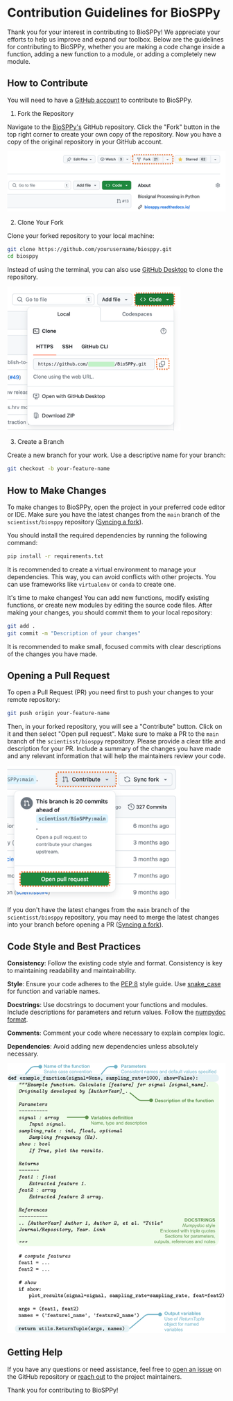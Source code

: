 # Contribution Guidelines for BioSPPy
Thank you for your interest in contributing to BioSPPy! We appreciate your efforts to help us improve and expand our toolbox. Below are the guidelines for contributing to BioSPPy, whether you are making a code change inside a function, adding a new function to a module, or adding a completely new module.

## How to Contribute
You will need to have a [GitHub account](https://github.com/signup) to contribute to BioSPPy.
1. Fork the Repository

Navigate to the [BioSPPy's](https://github.com/scientisst/BioSPPy) GitHub repository.
Click the "Fork" button in the top right corner to create your own copy of the repository. Now you have a copy of the original repository in your GitHub account.

<img src="docs/images/fork_button.png" width="600">

2. Clone Your Fork

Clone your forked repository to your local machine:

```bash
git clone https://github.com/yourusername/biosppy.git
cd biosppy
```

Instead of using the terminal, you can also use [GitHub Desktop](https://github.com/apps/desktop) to clone the repository.

<img src="docs/images/code_button.png" width="400">

3. Create a Branch

Create a new branch for your work. Use a descriptive name for your branch:

```bash
git checkout -b your-feature-name
```

## How to Make Changes

To make changes to BioSPPy, open the project in your preferred code editor or IDE. Make sure you have the latest changes from the `main` branch of the `scientisst/biosppy` repository ([Syncing a fork](https://docs.github.com/en/pull-requests/collaborating-with-pull-requests/working-with-forks/syncing-a-fork)).

You should install the required dependencies by running the following command:

```bash
pip install -r requirements.txt
```

It is recommended to create a virtual environment to manage your dependencies. This way, you can avoid conflicts with other projects. You can use frameworks like `virtualenv` or `conda` to create one.

It's time to make changes! You can add new functions, modify existing functions, or create new modules by editing the source code files. 
After making your changes, you should commit them to your local repository:

```bash
git add .
git commit -m "Description of your changes"
```

It is recommended to make small, focused commits with clear descriptions of the changes you have made.

## Opening a Pull Request
To open a Pull Request (PR) you need first to push your changes to your remote repository:
```bash
git push origin your-feature-name
```

Then, in your forked repository, you will see a "Contribute" button. Click on it and then select "Open pull request". Make sure to make a PR to the `main` branch of the `scientisst/biosppy` repository. 
Please provide a clear title and description for your PR. Include a summary of the changes you have made and any relevant information that will help the maintainers review your code.

<img src='docs/images/pr_button.png' width='400'>

If you don't have the latest changes from the `main` branch of the `scientisst/biosppy` repository, you may need to merge the latest changes into your branch before opening a PR ([Syncing a fork](https://docs.github.com/en/pull-requests/collaborating-with-pull-requests/working-with-forks/syncing-a-fork)).
## Code Style and Best Practices
**Consistency**: Follow the existing code style and format. Consistency is key to maintaining readability and maintainability.

**Style**: Ensure your code adheres to the [PEP 8](https://peps.python.org/pep-0008/) style guide. Use [snake_case](https://en.wikipedia.org/wiki/Snake_case) for function and variable names.

**Docstrings**: Use docstrings to document your functions and modules. Include descriptions for parameters and return values. Follow the [numpydoc format](https://numpydoc.readthedocs.io/en/latest/format.html).

**Comments**: Comment your code where necessary to explain complex logic.

**Dependencies**: Avoid adding new dependencies unless absolutely necessary.

<img src='docs/images/code_formatting.png' width='600'>

## Getting Help
If you have any questions or need assistance, feel free to [open an issue](https://github.com/scientisst/BioSPPy/issues/new) on the GitHub repository or [reach out](mailto:developer@scientisst.com) to the project maintainers.

Thank you for contributing to BioSPPy!
